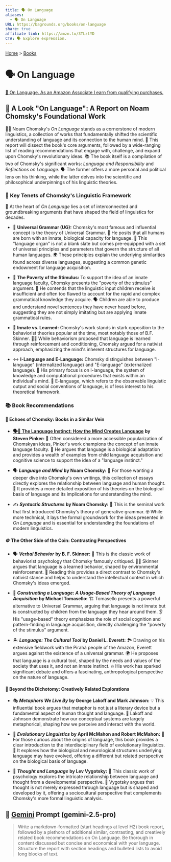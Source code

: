 ```yaml
---
title: 🗣️ On Language
aliases:
  - 🗣️ On Language
URL: https://bagrounds.org/books/on-language
share: true
affiliate link: https://amzn.to/3TLztYD
CTA: 🗣️ Explore expression.
---
```

[Home](../index.md) > [Books](./index.md)  
# 🗣️ On Language  
[🛒 On Language. As an Amazon Associate I earn from qualifying purchases.](https://amzn.to/3TLztYD)  
  
## 🧐 A Look "On Language": A Report on Noam Chomsky's Foundational Work  
  
👨‍🏫 Noam Chomsky's *On Language* stands as a cornerstone of modern linguistics, a collection of works that fundamentally shifted the scientific understanding of language and its connection to the human mind. 📝 This report will dissect the book's core arguments, followed by a wide-ranging list of reading recommendations that engage with, challenge, and expand upon Chomsky's revolutionary ideas. 📚 The book itself is a compilation of two of Chomsky's significant works: *Language and Responsibility* and *Reflections on Language*. 🗣️ The former offers a more personal and political lens on his thinking, while the latter delves into the scientific and philosophical underpinnings of his linguistic theories.  
  
### 🔑 Key Tenets of Chomsky's Linguistic Framework  
  
🎯 At the heart of *On Language* lies a set of interconnected and groundbreaking arguments that have shaped the field of linguistics for decades.  
  
* 🧠 **Universal Grammar (UG):** Chomsky's most famous and influential concept is the theory of Universal Grammar. 👶 He posits that all humans are born with an innate, biological capacity for language. 🧬 This "language organ" is not a blank slate but comes pre-equipped with a set of universal principles and parameters that govern the structure of all human languages. 🌍 These principles explain the underlying similarities found across diverse languages, suggesting a common genetic endowment for language acquisition.  
  
* 🧩 **The Poverty of the Stimulus:** To support the idea of an innate language faculty, Chomsky presents the "poverty of the stimulus" argument. 🚫 He contends that the linguistic input children receive is insufficient and often too flawed to account for the rapid and complex grammatical knowledge they acquire. 🗣️ Children are able to produce and understand novel sentences they have never heard before, suggesting they are not simply imitating but are applying innate grammatical rules.  
  
* 🌱 **Innate vs. Learned:** Chomsky's work stands in stark opposition to the behaviorist theories popular at the time, most notably those of B.F. Skinner. 🙅‍♂️ While behaviorism proposed that language is learned through reinforcement and conditioning, Chomsky argued for a nativist approach, emphasizing the mind's inherent structures for language.  
  
* ↔️ **I-Language and E-Language:** Chomsky distinguishes between "I-language" (internalized language) and "E-language" (externalized language). 🧠 His primary focus is on I-language, the system of knowledge and computational procedures that exists within an individual's mind. 💬 E-language, which refers to the observable linguistic output and social conventions of language, is of less interest to his theoretical framework.  
  
### 📚 Book Recommendations  
  
#### 🤝 Echoes of Chomsky: Books in a Similar Vein  
  
* **[🗣️🧠 The Language Instinct: How the Mind Creates Language](./the-language-instinct-how-the-mind-creates-language.md)** **by Steven Pinker:** 🤔 Often considered a more accessible popularization of Chomskyan ideas, Pinker's work champions the concept of an innate language faculty. 🧬 He argues that language is a biological adaptation and provides a wealth of examples from child language acquisition and cognitive science to support the idea of a "language instinct."  
  
* 🗣️ ***Language and Mind*** **by Noam Chomsky:** 🧐 For those wanting a deeper dive into Chomsky's own writings, this collection of essays directly explores the relationship between language and human thought. 🧠 It provides a more detailed exposition of his theories on the biological basis of language and its implications for understanding the mind.  
  
* ✍️ ***Syntactic Structures*** **by Noam Chomsky:** 🚀 This is the seminal work that first introduced Chomsky's theory of generative grammar. 🤓 While more technical, it lays the formal groundwork for the ideas presented in *On Language* and is essential for understanding the foundations of modern linguistics.  
  
#### 🪙 The Other Side of the Coin: Contrasting Perspectives  
  
* 🗣️ ***Verbal Behavior*** **by B. F. Skinner:** 📜 This is the classic work of behaviorist psychology that Chomsky famously critiqued. 🐕‍🦺 Skinner argues that language is a learned behavior, shaped by environmental reinforcement. 📖 Reading this provides a direct contrast to Chomsky's nativist stance and helps to understand the intellectual context in which Chomsky's ideas emerged.  
  
* 👶 ***Constructing a Language: A Usage-Based Theory of Language Acquisition*** **by Michael Tomasello:** 🏗️ Tomasello presents a powerful alternative to Universal Grammar, arguing that language is not innate but is constructed by children from the language they hear around them. 👂 His "usage-based" theory emphasizes the role of social cognition and pattern-finding in language acquisition, directly challenging the "poverty of the stimulus" argument.  
  
* 🏝️ ***Language: The Cultural Tool*** **by Daniel L. Everett:** 🏞️ Drawing on his extensive fieldwork with the Pirahã people of the Amazon, Everett argues against the existence of a universal grammar. 🌍 He proposes that language is a cultural tool, shaped by the needs and values of the society that uses it, and not an innate instinct. 🔥 His work has sparked significant debate and offers a fascinating, anthropological perspective on the nature of language.  
  
#### 🎨 Beyond the Dichotomy: Creatively Related Explorations  
  
* 🎭 ***Metaphors We Live By*** **by George Lakoff and Mark Johnson:** 💡 This influential book argues that metaphor is not just a literary device but a fundamental aspect of human thought and language. 🧠 Lakoff and Johnson demonstrate how our conceptual systems are largely metaphorical, shaping how we perceive and interact with the world.  
  
* 🧬 ***Evolutionary Linguistics*** **by April McMahon and Robert McMahon:** 🐒 For those curious about the origins of language, this book provides a clear introduction to the interdisciplinary field of evolutionary linguistics. 🧠 It explores how the biological and neurological structures underlying language may have evolved, offering a different but related perspective on the biological basis of language.  
  
* 💭 ***Thought and Language*** **by Lev Vygotsky:** 👶 This classic work of psychology explores the intricate relationship between language and thought from a developmental perspective. 🧠 Vygotsky argues that thought is not merely expressed through language but is shaped and developed by it, offering a sociocultural perspective that complements Chomsky's more formal linguistic analysis.  
  
## 💬 [Gemini](../software/gemini.md) Prompt (gemini-2.5-pro)  
> Write a markdown-formatted (start headings at level H2) book report, followed by a plethora of additional similar, contrasting, and creatively related book recommendations on On Language. Be thorough in content discussed but concise and economical with your language. Structure the report with section headings and bulleted lists to avoid long blocks of text.